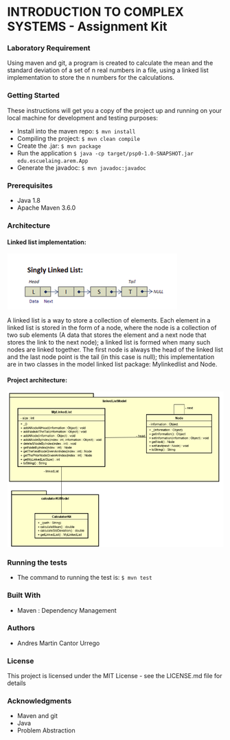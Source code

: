 # INTRODUCTION TO COMPLEX SYSTEMS - Assignment Kit
### Laboratory Requirement
Using maven and git, a program is created to calculate the mean and the standard deviation of a set of n real numbers in a file, using a linked list implementation to store the n numbers for the calculations.

### Getting Started
These instructions will get you a copy of the project up and running on your local machine for development and testing purposes:
- Install into the maven repo: `$ mvn install`
- Compiling the project: `$ mvn clean compile`
- Create the .jar: `$ mvn package`
- Run the application `$ java -cp target/psp0-1.0-SNAPSHOT.jar edu.escuelaing.arem.App `
- Generate the javadoc: `$ mvn javadoc:javadoc`

### Prerequisites
- Java 1.8
- Apache Maven 3.6.0

### Architecture

#### Linked list implementation:

![](https://github.com/Martin9958/psp0/blob/master/src/main/resources/LinkedList.png)

A linked list is a way to store a collection of elements. Each element in a linked list is stored in the form of a node, where the node is a collection of two sub elements (A data that stores the element and a next node that stores the link to the next node); a linked list is formed when many such nodes are linked together. The first node is always the head of the linked list and the last node point is the tail (in this case is null); this implementation are in two classes in the model linked list package: Mylinkedlist and Node. 

#### Project architecture:

![](https://github.com/Martin9958/psp0/blob/master/src/main/resources/psp0%20model.png)

### Running the tests
- The command to running the test is: `$ mvn test`

### Built With
- Maven : Dependency Management

### Authors
- Andres Martin Cantor Urrego

### License
This project is licensed under the MIT License - see the LICENSE.md file for details

### Acknowledgments
- Maven and git
- Java
- Problem Abstraction
